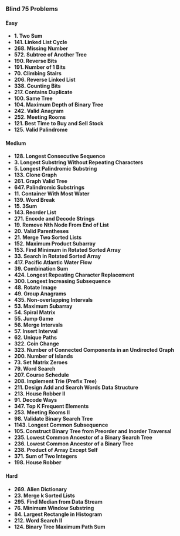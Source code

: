 ### Blind 75 Problems

#### Easy
- **1. Two Sum**
- **141. Linked List Cycle**
- **268. Missing Number**
- **572. Subtree of Another Tree**
- **190. Reverse Bits**
- **191. Number of 1 Bits**
- **70. Climbing Stairs**
- **206. Reverse Linked List**
- **338. Counting Bits**
- **217. Contains Duplicate**
- **100. Same Tree**
- **104. Maximum Depth of Binary Tree**
- **242. Valid Anagram**
- **252. Meeting Rooms**
- **121. Best Time to Buy and Sell Stock**
- **125. Valid Palindrome**

#### Medium
- **128. Longest Consecutive Sequence**
- **3. Longest Substring Without Repeating Characters**
- **5. Longest Palindromic Substring**
- **133. Clone Graph**
- **261. Graph Valid Tree**
- **647. Palindromic Substrings**
- **11. Container With Most Water**
- **139. Word Break**
- **15. 3Sum**
- **143. Reorder List**
- **271. Encode and Decode Strings**
- **19. Remove Nth Node From End of List**
- **20. Valid Parentheses**
- **21. Merge Two Sorted Lists**
- **152. Maximum Product Subarray**
- **153. Find Minimum in Rotated Sorted Array**
- **33. Search in Rotated Sorted Array**
- **417. Pacific Atlantic Water Flow**
- **39. Combination Sum**
- **424. Longest Repeating Character Replacement**
- **300. Longest Increasing Subsequence**
- **48. Rotate Image**
- **49. Group Anagrams**
- **435. Non-overlapping Intervals**
- **53. Maximum Subarray**
- **54. Spiral Matrix**
- **55. Jump Game**
- **56. Merge Intervals**
- **57. Insert Interval**
- **62. Unique Paths**
- **322. Coin Change**
- **323. Number of Connected Components in an Undirected Graph**
- **200. Number of Islands**
- **73. Set Matrix Zeroes**
- **79. Word Search**
- **207. Course Schedule**
- **208. Implement Trie (Prefix Tree)**
- **211. Design Add and Search Words Data Structure**
- **213. House Robber II**
- **91. Decode Ways**
- **347. Top K Frequent Elements**
- **253. Meeting Rooms II**
- **98. Validate Binary Search Tree**
- **1143. Longest Common Subsequence**
- **105. Construct Binary Tree from Preorder and Inorder Traversal**
- **235. Lowest Common Ancestor of a Binary Search Tree**
- **236. Lowest Common Ancestor of a Binary Tree**
- **238. Product of Array Except Self**
- **371. Sum of Two Integers**
- **198. House Robber**

#### Hard
- **269. Alien Dictionary**
- **23. Merge k Sorted Lists**
- **295. Find Median from Data Stream**
- **76. Minimum Window Substring**
- **84. Largest Rectangle in Histogram**
- **212. Word Search II**
- **124. Binary Tree Maximum Path Sum**
